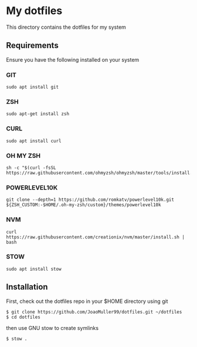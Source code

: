 # My dotfiles

This directory contains the dotfiles for my system

## Requirements

Ensure you have the following installed on your system

### GIT

```
sudo apt install git
```

### ZSH

```
sudo apt-get install zsh
```

### CURL

```
sudo apt install curl
```

### OH MY ZSH

```
sh -c "$(curl -fsSL https://raw.githubusercontent.com/ohmyzsh/ohmyzsh/master/tools/install.sh)"
```

### POWERLEVEL10K

```
git clone --depth=1 https://github.com/romkatv/powerlevel10k.git ${ZSH_CUSTOM:-$HOME/.oh-my-zsh/custom}/themes/powerlevel10k
```

### NVM

```
curl https://raw.githubusercontent.com/creationix/nvm/master/install.sh | bash
```

### STOW

```
sudo apt install stow
```

## Installation

First, check out the dotfiles repo in your $HOME directory using git

```
$ git clone https://github.com/JoaoMuller99/dotfiles.git ~/dotfiles
$ cd dotfiles
```

then use GNU stow to create symlinks

```
$ stow .
```
